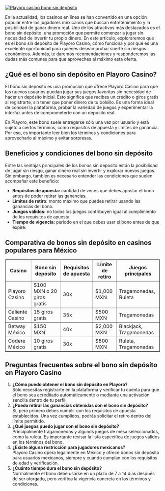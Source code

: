 [![Playoro casino bono sin depósito](https://123-caf.pages.dev/gitsignup.png)](https://vrmoo.ru/Bt82HjjY)

<p>En la actualidad, los casinos en línea se han convertido en una opción popular entre los jugadores mexicanos que buscan entretenimiento y la posibilidad de ganar dinero real. Uno de los atractivos más destacados es el bono sin depósito, una promoción que permite comenzar a jugar sin necesidad de invertir tu propio dinero. En este artículo, exploraremos qué es el bono sin depósito de Playoro Casino, cómo funciona y por qué es una excelente oportunidad para quienes desean probar suerte sin riesgos económicos. Además, te daremos recomendaciones y responderemos las dudas más comunes para que aproveches al máximo esta oferta.</p>  <h2>¿Qué es el bono sin depósito en Playoro Casino?</h2> <p>El bono sin depósito es una promoción que ofrece Playoro Casino para que los nuevos usuarios puedan jugar sus juegos favoritos sin necesidad de hacer un depósito inicial. Esto significa que recibes un crédito o giros gratis al registrarte, sin tener que poner dinero de tu bolsillo. Es una forma ideal de conocer la plataforma, probar la variedad de juegos y experimentar la interfaz antes de comprometerte con un depósito real.</p>  <p>En Playoro, este bono suele entregarse sólo una vez por usuario y está sujeto a ciertos términos, como requisitos de apuesta y límites de ganancia. Por eso, es importante leer bien los términos y condiciones para aprovecharlo al máximo y evitar sorpresas.</p>  <h2>Beneficios y condiciones del bono sin depósito</h2> <p>Entre las ventajas principales de los bonos sin depósito están la posibilidad de jugar sin riesgo, ganar dinero real sin invertir y explorar nuevos juegos. Sin embargo, también es necesario entender las condiciones que suelen acompañar este beneficio:</p>  <ul>   <li><strong>Requisitos de apuesta:</strong> cantidad de veces que debes apostar el bono antes de poder retirar las ganancias.</li>   <li><strong>Límites de retiro:</strong> monto máximo que puedes retirar usando las ganancias del bono.</li>   <li><strong>Juegos válidos:</strong> no todos los juegos contribuyen igual al cumplimiento de los requisitos de apuesta.</li>   <li><strong>Tiempo de vigencia:</strong> periodo en el que debes usar el bono antes de que expire.</li> </ul>  <h2>Comparativa de bonos sin depósito en casinos populares para México</h2>  <table border="1" cellpadding="5" cellspacing="0">   <thead>     <tr>       <th>Casino</th>       <th>Bono sin depósito</th>       <th>Requisitos de apuesta</th>       <th>Límite de retiro</th>       <th>Juegos principales</th>     </tr>   </thead>   <tbody>     <tr>       <td>Playoro Casino</td>       <td>$100 MXN o 20 giros gratis</td>       <td>30x</td>       <td>$1,000 MXN</td>       <td>Tragamonedas, Ruleta</td>     </tr>     <tr>       <td>Caliente Casino</td>       <td>15 giros gratis</td>       <td>35x</td>       <td>$500 MXN</td>       <td>Tragamonedas</td>     </tr>     <tr>       <td>Betway México</td>       <td>$150 MXN</td>       <td>40x</td>       <td>$2,000 MXN</td>       <td>Blackjack, Tragamonedas</td>     </tr>     <tr>       <td>Codere México</td>       <td>10 giros gratis</td>       <td>30x</td>       <td>$800 MXN</td>       <td>Ruleta, Tragamonedas</td>     </tr>   </tbody> </table>  <h2>Preguntas frecuentes sobre el bono sin depósito en Playoro Casino</h2>  <ol>   <li><strong>¿Cómo puedo obtener el bono sin depósito en Playoro?</strong><br>Solo necesitas registrarte en la plataforma y verificar tu cuenta para que el bono sea acreditado automáticamente o mediante una activación sencilla dentro de tu perfil.</li>   <li><strong>¿Puedo retirar las ganancias obtenidas con el bono sin depósito?</strong><br>Sí, pero primero debes cumplir con los requisitos de apuesta establecidos. Una vez cumplidos, podrás solicitar el retiro dentro del límite permitido.</li>   <li><strong>¿Qué juegos puedo jugar con el bono sin depósito?</strong><br>Principalmente tragamonedas y algunos juegos de mesa seleccionados, como la ruleta. Es importante revisar la lista específica de juegos válidos en los términos del bono.</li>   <li><strong>¿Existe alguna restricción para jugadores mexicanos?</strong><br>Playoro Casino opera legalmente en México y ofrece bonos sin depósito para usuarios mexicanos, siempre y cuando cumplan con los requisitos de edad y verificación.</li>   <li><strong>¿Cuánto tiempo dura el bono sin depósito?</strong><br>Normalmente el bono debe usarse en un plazo de 7 a 14 días después de ser otorgado, pero verifica la vigencia concreta en los términos y condiciones.</li> </ol>